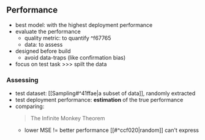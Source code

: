 ## Performance 
- best model: with the highest deployment performance
- evaluate the performance
	- quality metric: to quantify  ^f67765
	- data: to assess
- designed before build
	- avoid data-traps (like confirmation bias)
- focus on test task >>> spilt the data

### Assessing
- test dataset: [[Sampling#^41ffae|a subset of data]], randomly extracted
- test deployment performance: **estimation** of the true performance
- comparing:
	> The Infinite Monkey Theorem
	- lower MSE != better performance [[#^ccf020|random]] can't express